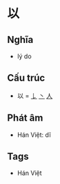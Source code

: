 # 以

## Nghĩa

* lý do

## Cấu trúc
* 以 = [𠄌](𠄌.md) [丶](丶.md) [人](人.md)

## Phát âm

* Hán Việt: dĩ

## Tags
* Hán Việt

<script>window.HANZI_FIELD='以';</script>
